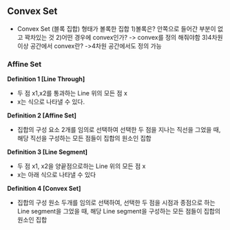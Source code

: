 ## Convex Set
- Convex Set (블록 집합)
	형태가 볼록한 집합
	1)볼록은?
	안쪽으로 들어간 부분이 없고 꽉차있는 것
	2)어떤 경우에 convex인가?
	-> convex를 정의 해줘야함
	3)4차원 이상 공간에서 convex란?
	->4차원 공간에서도 정의 가능

### Affine Set
**Definition 1 [Line Through]**
- 두 점 x1,x2를 통과하는 Line 위의 모든 점 x
- x는 식으로 나타낼 수 있다.

**Definition 2 [Affine Set]**
- 집합의 구성 요소 2개를 임의로 선택하여 선택한 두 점을 지나는 직선을 그었을 때, 해당 직선을 구성하는 모든 점들이 집합의 원소인 집합

**Definition 3 [Line Segment]**
- 두 점 x1, x2을 양끝점으로하는 Line 위의 모든 점 x
- x는 아래 식으로 나타낼 수 있다

**Definition 4 [Convex Set]**
- 집합의 구성 원소 두개를 임의로 선택하여, 선택한 두 점을 시점과 종점으로 하는 Line segment을 그었을 때, 해당 Line segment을 구성하는 모든 점들이 집합의 원소인 집합